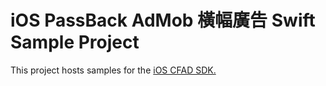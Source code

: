 # iOS PassBack AdMob 橫幅廣告 Swift Sample Project
This project hosts samples for the [iOS CFAD SDK.](http://cdn.doublemax.net/sdk/iOS-PB-AdMob-Banner-Swift.html)
